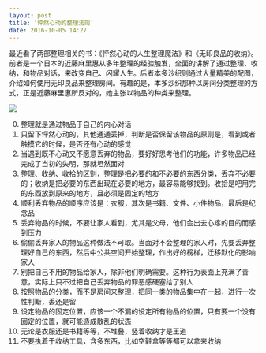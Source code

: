 ```yaml
---
layout: post
title: ‘怦然心动的整理法则’
date: 2016-10-05 14:27
---
```



最近看了两部整理相关的书：《怦然心动的人生整理魔法》和《无印良品的收纳》。前者是一个日本的近藤麻里惠从多年整理的经验触发，全面的讲解了通过整理、收纳，和物品对话，来改变自己、闪耀人生。后者本多沙织则通过大量精美的配图，介绍如何使用无印良品来整理房间。有趣的是，本多沙织那种以房间分类整理的方式，正是近藤麻里惠所反对的，她主张以物品的种类来整理。

![](http://beepony.b0.upaiyun.com/ipic/2016-10-07-IMG_20161007_224341R.jpg)

0. 整理就是通过物品于自己的内心对话
1. 只留下怦然心动的，其他通通丢掉，判断是否保留该物品的原则是，看到或者触摸它的时候，是否还有心动的感觉
2. 当遇到既不心动又不愿意丢弃的物品，要好好思考他们的功能，许多物品已经完成了当初的失明，那就坦然面对
3. 整理、收纳、收拾的区别，整理是把必要的和不必要的东西分类，丢弃不必要的；收纳是把必要的东西出现在必要的地方，最容易能够找到。收拾是吧用完的东西放到原来的地方，且必须是固定的地方
4. 顺利丢弃物品的顺序应该是：衣服，其次是书籍、文件、小件物品，最后是纪念品
5. 丢弃物品的时候，不要让家人看到，尤其是父母，他们会出去心疼的目的而感到压力
6. 偷偷丢弃家人的物品这种做法不可取。当面对不会整理的家人时，先要丢弃整理好自己的东西，然后中公共空间开始整理，作出好的榜样，迁移默化的影响家人
7. 别把自己不用的物品给家人，除非他们明确需要。这种行为表面上充满了善意，实际上只不过把自己丢弃物品的罪恶感硬塞给了别人
8. 按照物品的分类，而不是房间来整理，把同一类的物品集中在一起，进行一次性判断，丢还是留
9. 设定物品的固定位置，应该一个不漏的设定所有物品的位置，只有要一个没有固定的位置，就可能造成散乱的状态
10. 无论是衣服还是书籍等等，不堆叠，竖着收纳才是王道
11. 不要执着于收纳工具，含多东西，比如空鞋盒等等都可以拿来收纳


